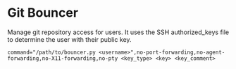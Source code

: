 # Git Bouncer

Manage git repository access for users. It uses the SSH authorized_keys file to
determine the user with their public key.

```
command="/path/to/bouncer.py <username>",no-port-forwarding,no-agent-forwarding,no-X11-forwarding,no-pty <key_type> <key> <key_comment>
```

